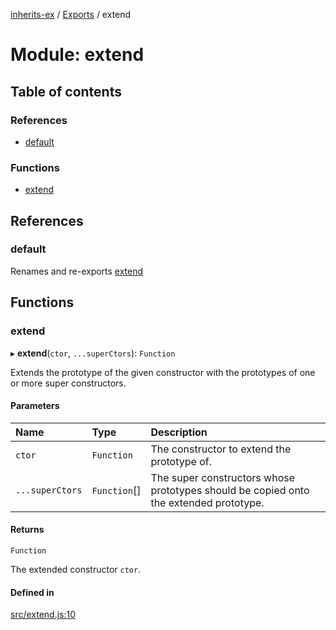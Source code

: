 [inherits-ex](../README.md) / [Exports](../modules.md) / extend

# Module: extend

## Table of contents

### References

- [default](extend.md#default-1)

### Functions

- [extend](extend.md#extend)

## References

### default

Renames and re-exports [extend](extend.md#extend)

## Functions

### extend

▸ **extend**(`ctor`, `...superCtors`): `Function`

Extends the prototype of the given constructor with the prototypes of one or more super constructors.

#### Parameters

| Name | Type | Description |
| :------ | :------ | :------ |
| `ctor` | `Function` | The constructor to extend the prototype of. |
| `...superCtors` | `Function`[] | The super constructors whose prototypes should be copied onto the extended prototype. |

#### Returns

`Function`

The extended constructor `ctor`.

#### Defined in

[src/extend.js:10](https://github.com/snowyu/inherits-ex.js/blob/505b794/src/extend.js#L10)
